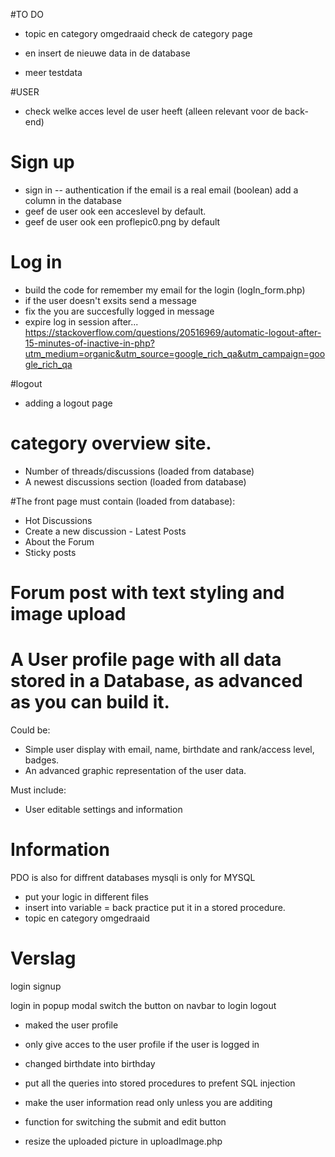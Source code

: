 #TO DO
- topic en category omgedraaid check de category page 
- en insert de nieuwe data in de database

- meer testdata

#USER
- check welke acces level de user heeft (alleen relevant voor de back-end)

# Sign up
- sign in -- authentication if the email is a real email (boolean) add a column in the database 
- geef de user ook een acceslevel by default. 
- geef de user ook een proflepic0.png by default 

# Log in
- build the code for remember my email for the login (logIn_form.php)
- if the user doesn't exsits send a message
- fix the you are succesfully logged in message
- expire log in session after... https://stackoverflow.com/questions/20516969/automatic-logout-after-15-minutes-of-inactive-in-php?utm_medium=organic&utm_source=google_rich_qa&utm_campaign=google_rich_qa

#logout
- adding a logout page

# category overview site.
- Number of threads/discussions (loaded from database)
- A newest discussions section (loaded from database)

#The front page must contain (loaded from database):
- Hot Discussions
- Create a new discussion - Latest Posts
- About the Forum
- Sticky posts
# Forum post with text styling and image upload
# A User profile page with all data stored in a Database, as advanced as you can build it. 
Could be:
- Simple user display with email, name, birthdate and rank/access level, badges.
- An advanced graphic representation of the user data.

Must include:
- User editable settings and information







# Information
PDO is also for diffrent databases
mysqli is only for MYSQL 


- put your logic in different files 
- insert into variable = back practice put it in a stored procedure. 
- topic en category omgedraaid

# Verslag
login
signup

login in popup modal
switch the button on navbar to login logout

- maked the user profile
- only give acces to the user profile if the user is logged in

- changed birthdate into birthday

- put all the queries into stored procedures to prefent SQL injection
- make the user information read only unless you are additing
- function for switching the submit and edit button
- resize the uploaded picture in uploadImage.php






